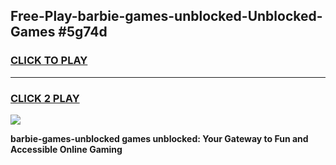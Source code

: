 
## Free-Play-barbie-games-unblocked-Unblocked-Games #5g74d
<h3>
<a href="https://news.freeplayer.one?title=barbie-games-unblocked&ref=8M">CLICK TO PLAY</a></h3>
<hr>

<h3>
<a href="https://news.freeplayer.one?title=barbie-games-unblocked&ref=8M">CLICK 2 PLAY</a>
  
</h3>

<a href="https://news.freeplayer.one?title=barbie-games-unblocked&ref=8M"><img src="https://clearcache.store/games.png"></a>


**barbie-games-unblocked games unblocked: Your Gateway to Fun and Accessible Online Gaming**

